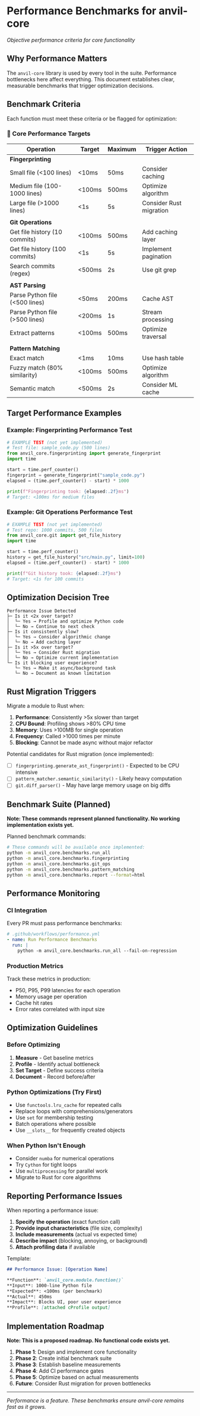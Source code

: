 # Performance Benchmarks for anvil-core

*Objective performance criteria for core functionality*

## Why Performance Matters

The `anvil-core` library is used by every tool in the suite. Performance bottlenecks here affect everything. This document establishes clear, measurable benchmarks that trigger optimization decisions.

## Benchmark Criteria

Each function must meet these criteria or be flagged for optimization:

### 🎯 Core Performance Targets

| Operation | Target | Maximum | Trigger Action |
|-----------|--------|---------|----------------|
| **Fingerprinting** | | | |
| Small file (<100 lines) | <10ms | 50ms | Consider caching |
| Medium file (100-1000 lines) | <100ms | 500ms | Optimize algorithm |
| Large file (>1000 lines) | <1s | 5s | Consider Rust migration |
| | | | |
| **Git Operations** | | | |
| Get file history (10 commits) | <100ms | 500ms | Add caching layer |
| Get file history (100 commits) | <1s | 5s | Implement pagination |
| Search commits (regex) | <500ms | 2s | Use git grep |
| | | | |
| **AST Parsing** | | | |
| Parse Python file (<500 lines) | <50ms | 200ms | Cache AST |
| Parse Python file (>500 lines) | <200ms | 1s | Stream processing |
| Extract patterns | <100ms | 500ms | Optimize traversal |
| | | | |
| **Pattern Matching** | | | |
| Exact match | <1ms | 10ms | Use hash table |
| Fuzzy match (80% similarity) | <100ms | 500ms | Optimize algorithm |
| Semantic match | <500ms | 2s | Consider ML cache |

## Target Performance Examples

### Example: Fingerprinting Performance Test
```python
# EXAMPLE TEST (not yet implemented)
# Test file: sample_code.py (500 lines)
from anvil_core.fingerprinting import generate_fingerprint
import time

start = time.perf_counter()
fingerprint = generate_fingerprint("sample_code.py")
elapsed = (time.perf_counter() - start) * 1000

print(f"Fingerprinting took: {elapsed:.2f}ms")
# Target: <100ms for medium files
```

### Example: Git Operations Performance Test
```python
# EXAMPLE TEST (not yet implemented)
# Test repo: 1000 commits, 500 files
from anvil_core.git import get_file_history
import time

start = time.perf_counter()
history = get_file_history("src/main.py", limit=100)
elapsed = (time.perf_counter() - start) * 1000

print(f"Git history took: {elapsed:.2f}ms")
# Target: <1s for 100 commits
```

## Optimization Decision Tree

```
Performance Issue Detected
├─ Is it <2x over target?
│  └─ Yes → Profile and optimize Python code
│  └─ No → Continue to next check
├─ Is it consistently slow?
│  └─ Yes → Consider algorithmic change
│  └─ No → Add caching layer
├─ Is it >5x over target?
│  └─ Yes → Consider Rust migration
│  └─ No → Optimize current implementation
└─ Is it blocking user experience?
   └─ Yes → Make it async/background task
   └─ No → Document as known limitation
```

## Rust Migration Triggers

Migrate a module to Rust when:

1. **Performance**: Consistently >5x slower than target
2. **CPU Bound**: Profiling shows >80% CPU time
3. **Memory**: Uses >100MB for single operation
4. **Frequency**: Called >1000 times per minute
5. **Blocking**: Cannot be made async without major refactor

Potential candidates for Rust migration (once implemented):
- [ ] `fingerprinting.generate_ast_fingerprint()` - Expected to be CPU intensive
- [ ] `pattern_matcher.semantic_similarity()` - Likely heavy computation
- [ ] `git.diff_parser()` - May have large memory usage on big diffs

## Benchmark Suite (Planned)

**Note: These commands represent planned functionality. No working implementation exists yet.**

Planned benchmark commands:
```bash
# These commands will be available once implemented:
python -m anvil_core.benchmarks.run_all
python -m anvil_core.benchmarks.fingerprinting
python -m anvil_core.benchmarks.git_ops
python -m anvil_core.benchmarks.pattern_matching
python -m anvil_core.benchmarks.report --format=html
```

## Performance Monitoring

### CI Integration
Every PR must pass performance benchmarks:
```yaml
# .github/workflows/performance.yml
- name: Run Performance Benchmarks
  run: |
    python -m anvil_core.benchmarks.run_all --fail-on-regression
```

### Production Metrics
Track these metrics in production:
- P50, P95, P99 latencies for each operation
- Memory usage per operation
- Cache hit rates
- Error rates correlated with input size

## Optimization Guidelines

### Before Optimizing
1. **Measure** - Get baseline metrics
2. **Profile** - Identify actual bottleneck
3. **Set Target** - Define success criteria
4. **Document** - Record before/after

### Python Optimizations (Try First)
- Use `functools.lru_cache` for repeated calls
- Replace loops with comprehensions/generators
- Use `set` for membership testing
- Batch operations where possible
- Use `__slots__` for frequently created objects

### When Python Isn't Enough
- Consider `numba` for numerical operations
- Try `Cython` for tight loops
- Use `multiprocessing` for parallel work
- Migrate to Rust for core algorithms

## Reporting Performance Issues

When reporting a performance issue:

1. **Specify the operation** (exact function call)
2. **Provide input characteristics** (file size, complexity)
3. **Include measurements** (actual vs expected time)
4. **Describe impact** (blocking, annoying, or background)
5. **Attach profiling data** if available

Template:
```markdown
## Performance Issue: [Operation Name]

**Function**: `anvil_core.module.function()`
**Input**: 1000-line Python file
**Expected**: <100ms (per benchmark)
**Actual**: 450ms
**Impact**: Blocks UI, poor user experience
**Profile**: [attached cProfile output]
```

## Implementation Roadmap

**Note: This is a proposed roadmap. No functional code exists yet.**

1. **Phase 1**: Design and implement core functionality
2. **Phase 2**: Create initial benchmark suite
3. **Phase 3**: Establish baseline measurements
4. **Phase 4**: Add CI performance gates
5. **Phase 5**: Optimize based on actual measurements
6. **Future**: Consider Rust migration for proven bottlenecks

---

*Performance is a feature. These benchmarks ensure anvil-core remains fast as it grows.*